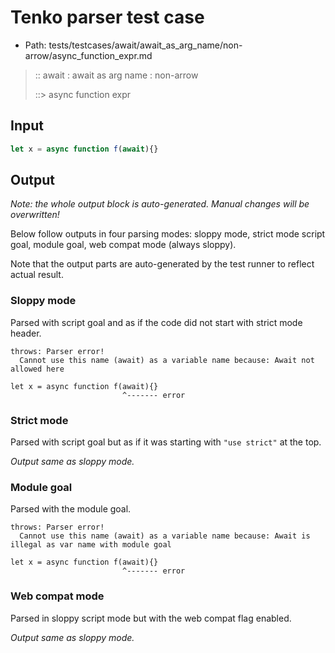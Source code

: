 # Tenko parser test case

- Path: tests/testcases/await/await_as_arg_name/non-arrow/async_function_expr.md

> :: await : await as arg name : non-arrow
>
> ::> async function expr

## Input

`````js
let x = async function f(await){}
`````

## Output

_Note: the whole output block is auto-generated. Manual changes will be overwritten!_

Below follow outputs in four parsing modes: sloppy mode, strict mode script goal, module goal, web compat mode (always sloppy).

Note that the output parts are auto-generated by the test runner to reflect actual result.

### Sloppy mode

Parsed with script goal and as if the code did not start with strict mode header.

`````
throws: Parser error!
  Cannot use this name (await) as a variable name because: Await not allowed here

let x = async function f(await){}
                         ^------- error
`````

### Strict mode

Parsed with script goal but as if it was starting with `"use strict"` at the top.

_Output same as sloppy mode._

### Module goal

Parsed with the module goal.

`````
throws: Parser error!
  Cannot use this name (await) as a variable name because: Await is illegal as var name with module goal

let x = async function f(await){}
                         ^------- error
`````


### Web compat mode

Parsed in sloppy script mode but with the web compat flag enabled.

_Output same as sloppy mode._
